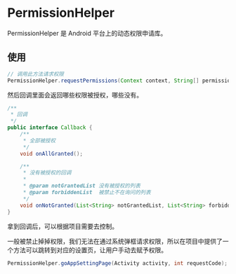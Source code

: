 # PermissionHelper

PermissionHelper 是 Android 平台上的动态权限申请库。

## 使用

```java
// 调用此方法请求权限
PermissionHelper.requestPermissions(Context context, String[] permissions, Callback callback);
```

然后回调里面会返回哪些权限被授权，哪些没有。

```java
/**
 * 回调
 */
public interface Callback {
    /**
     * 全部被授权
     */
    void onAllGranted();

    /**
     * 没有被授权的回调
     *
     * @param notGrantedList 没有被授权的列表
     * @param forbiddenList  被禁止不在询问的列表
     */
    void onNotGranted(List<String> notGrantedList, List<String> forbiddenList);
}
```

拿到回调后，可以根据项目需要去控制。

一般被禁止掉掉权限，我们无法在通过系统弹框请求权限，所以在项目中提供了一个方法可以跳转到对应的设置页，让用户手动去赋予权限。

```java
PermissionHelper.goAppSettingPage(Activity activity, int requestCode);
```